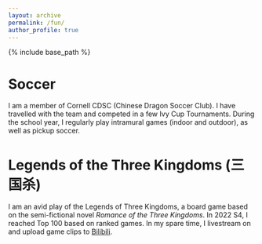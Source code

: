 ```yaml
---
layout: archive
permalink: /fun/
author_profile: true
---
```


{% include base_path %}

Soccer
====
I am a member of Cornell CDSC (Chinese Dragon Soccer Club). I have travelled with the team and competed in a few Ivy Cup Tournaments. During the school year, I regularly play intramural games (indoor and outdoor), as well as pickup soccer.

Legends of the Three Kingdoms (三国杀)
====
I am an avid play of the Legends of Three Kingdoms, a board game based on the semi-fictional novel _Romance of the Three Kingdoms_. In 2022 S4, I reached Top 100 based on ranked games. In my spare time, I livestream on and upload game clips to [Bilibili](www.bilibili.com).
